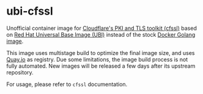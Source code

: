 # ubi-cfssl

Unofficial container image for [Cloudflare's PKI and TLS toolkit (cfssl)](https://github.com/cloudflare/cfssl) based on [Red Hat Universal Base Image (UBI)](https://www.redhat.com/en/blog/introducing-red-hat-universal-base-image) instead of the stock [Docker Golang image](https://hub.docker.com/_/golang).

This image uses multistage build to optimize the final image size, and uses [Quay.io](quay.io) as registry. Due some limitations, the image build process is not fully automated. New images will be released a few days after its upstream repository.

For usage, please refer to `cfssl` documentation.
